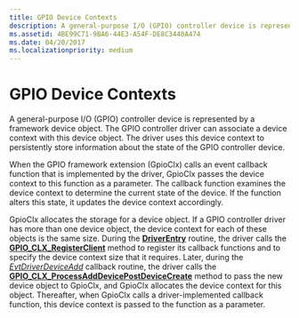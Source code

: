```yaml
---
title: GPIO Device Contexts
description: A general-purpose I/O (GPIO) controller device is represented by a framework device object.
ms.assetid: 4BE99C71-9BA6-44E3-A54F-DE8C3440A474
ms.date: 04/20/2017
ms.localizationpriority: medium
---
```


# GPIO Device Contexts


A general-purpose I/O (GPIO) controller device is represented by a framework device object. The GPIO controller driver can associate a device context with this device object. The driver uses this device context to persistently store information about the state of the GPIO controller device.

When the GPIO framework extension (GpioClx) calls an event callback function that is implemented by the driver, GpioClx passes the device context to this function as a parameter. The callback function examines the device context to determine the current state of the device. If the function alters this state, it updates the device context accordingly.

GpioClx allocates the storage for a device object. If a GPIO controller driver has more than one device object, the device context for each of these objects is the same size. During the [**DriverEntry**](https://docs.microsoft.com/windows-hardware/drivers/ddi/content/wdm/nc-wdm-driver_initialize) routine, the driver calls the [**GPIO\_CLX\_RegisterClient**](https://docs.microsoft.com/windows-hardware/drivers/ddi/content/gpioclx/nf-gpioclx-gpio_clx_registerclient) method to register its callback functions and to specify the device context size that it requires. Later, during the [*EvtDriverDeviceAdd*](https://docs.microsoft.com/windows-hardware/drivers/ddi/content/wdfdriver/nc-wdfdriver-evt_wdf_driver_device_add) callback routine, the driver calls the [**GPIO\_CLX\_ProcessAddDevicePostDeviceCreate**](https://docs.microsoft.com/windows-hardware/drivers/ddi/content/gpioclx/nf-gpioclx-gpio_clx_processadddevicepostdevicecreate) method to pass the new device object to GpioClx, and GpioClx allocates the device context for this object. Thereafter, when GpioClx calls a driver-implemented callback function, this device context is passed to the function as a parameter.

 

 




